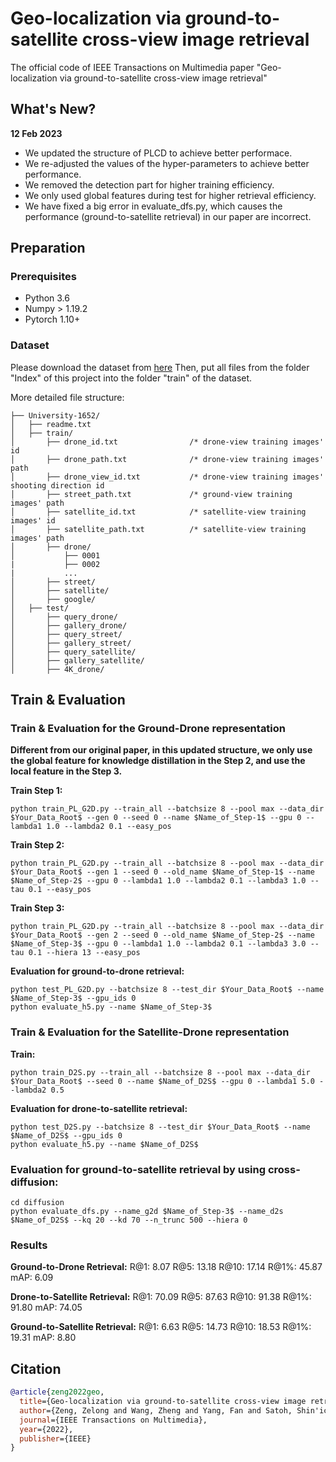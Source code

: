 # Geo-localization via ground-to-satellite cross-view image retrieval
The official code of IEEE Transactions on Multimedia paper "Geo-localization via ground-to-satellite cross-view image retrieval"

## What's New?
**12 Feb 2023**
- We updated the structure of PLCD to achieve better performace.
- We re-adjusted the values of the hyper-parameters to achieve better performance.
- We removed the detection part for higher training efficiency.
- We only used global features during test for higher retrieval efficiency.
- We have fixed a big error in evaluate_dfs.py, which causes the performance (ground-to-satellite retrieval) in our paper are incorrect.

## Preparation

### Prerequisites

- Python 3.6
- Numpy > 1.19.2
- Pytorch 1.10+

### Dataset

Please download the dataset from [here](https://github.com/layumi/University1652-Baseline)
Then, put all files from the folder "Index" of this project into the folder "train" of the dataset.

More detailed file structure:
```
├── University-1652/
│   ├── readme.txt
│   ├── train/
│       ├── drone_id.txt                /* drone-view training images' id
│       ├── drone_path.txt              /* drone-view training images' path
│       ├── drone_view_id.txt           /* drone-view training images' shooting direction id
│       ├── street_path.txt             /* ground-view training images' path
│       ├── satellite_id.txt            /* satellite-view training images' id
│       ├── satellite_path.txt          /* satellite-view training images' path
│       ├── drone/
│           ├── 0001
|           ├── 0002
|           ...
│       ├── street/
│       ├── satellite/
│       ├── google/
│   ├── test/
│       ├── query_drone/  
│       ├── gallery_drone/  
│       ├── query_street/  
│       ├── gallery_street/ 
│       ├── query_satellite/  
│       ├── gallery_satellite/ 
│       ├── 4K_drone/
```

## Train & Evaluation 
### Train & Evaluation for the Ground-Drone representation
**Different from our original paper, in this updated structure, we only use the global feature for knowledge distillation in the Step 2, and use the local feature in the Step 3.**

**Train Step 1:**
```
python train_PL_G2D.py --train_all --batchsize 8 --pool max --data_dir $Your_Data_Root$ --gen 0 --seed 0 --name $Name_of_Step-1$ --gpu 0 --lambda1 1.0 --lambda2 0.1 --easy_pos
```

**Train Step 2:**
```
python train_PL_G2D.py --train_all --batchsize 8 --pool max --data_dir $Your_Data_Root$ --gen 1 --seed 0 --old_name $Name_of_Step-1$ --name $Name_of_Step-2$ --gpu 0 --lambda1 1.0 --lambda2 0.1 --lambda3 1.0 --tau 0.1 --easy_pos
```

**Train Step 3:**
```
python train_PL_G2D.py --train_all --batchsize 8 --pool max --data_dir $Your_Data_Root$ --gen 2 --seed 0 --old_name $Name_of_Step-2$ --name $Name_of_Step-3$ --gpu 0 --lambda1 1.0 --lambda2 0.1 --lambda3 3.0 --tau 0.1 --hiera 13 --easy_pos
```

**Evaluation for ground-to-drone retrieval:**
 ```
python test_PL_G2D.py --batchsize 8 --test_dir $Your_Data_Root$ --name $Name_of_Step-3$ --gpu_ids 0
python evaluate_h5.py --name $Name_of_Step-3$
```

### Train & Evaluation for the Satellite-Drone representation

**Train:**
```
python train_D2S.py --train_all --batchsize 8 --pool max --data_dir $Your_Data_Root$ --seed 0 --name $Name_of_D2S$ --gpu 0 --lambda1 5.0 --lambda2 0.5
```

**Evaluation for drone-to-satellite retrieval:**
 ```
python test_D2S.py --batchsize 8 --test_dir $Your_Data_Root$ --name $Name_of_D2S$ --gpu_ids 0
python evaluate_h5.py --name $Name_of_D2S$
```

### Evaluation for ground-to-satellite retrieval by using cross-diffusion:
```
cd diffusion
python evaluate_dfs.py --name_g2d $Name_of_Step-3$ --name_d2s $Name_of_D2S$ --kq 20 --kd 70 --n_trunc 500 --hiera 0
```

### Results

**Ground-to-Drone Retrieval:** R@1: 8.07 R@5: 13.18 R@10: 17.14 R@1%: 45.87 mAP: 6.09

**Drone-to-Satellite Retrieval:** R@1: 70.09 R@5: 87.63 R@10: 91.38 R@1%: 91.80 mAP: 74.05

**Ground-to-Satellite Retrieval:** R@1: 6.63 R@5: 14.73 R@10: 18.53 R@1%: 19.31 mAP: 8.80


## Citation
```bibtex
@article{zeng2022geo,
  title={Geo-localization via ground-to-satellite cross-view image retrieval},
  author={Zeng, Zelong and Wang, Zheng and Yang, Fan and Satoh, Shin'ichi},
  journal={IEEE Transactions on Multimedia},
  year={2022},
  publisher={IEEE}
}
```

